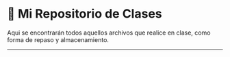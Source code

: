 # 📘 Mi Repositorio de Clases

Aqui se encontrarán todos aquellos archivos que realice en clase, como forma de repaso y almacenamiento.

---

